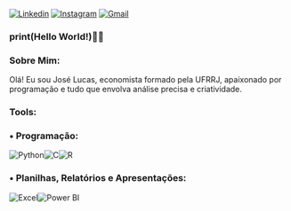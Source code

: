 [![Linkedin](https://img.shields.io/badge/LinkedIn-0077B5?style=for-the-badge&logo=linkedin&logoColor=white)](https://www.linkedin.com/in/jos%C3%A9-lucas-camelo-8b2055229/)
[![Instagram](https://img.shields.io/badge/Instagram-E4405F?style=for-the-badge&logo=instagram&logoColor=white)](https://www.instagram.com/jlucas.nc_/)
[![Gmail](https://img.shields.io/badge/Gmail-D14836?style=for-the-badge&logo=gmail&logoColor=white)](mailto:jlcam3250@gmail.com)

### print(Hello World!)🖖😁
### Sobre Mim:
Olá! Eu sou José Lucas, economista formado pela UFRRJ, apaixonado por programação e tudo que envolva análise precisa e criatividade.

### Tools:

### • Programação:  
<img align="center" alt="Python" src="https://img.shields.io/badge/Python-3776AB?style=for-the-badge&logo=python&logoColor=yellow"><img align="center" alt="C" src="https://img.shields.io/badge/C-00599C?style=for-the-badge&logo=c&logoColor=blue"><img align="center" alt="R" src="https://img.shields.io/badge/R-276DC3?style=for-the-badge&logo=r&logoColor=green">

### • Planilhas, Relatórios e Apresentações:
<img align="center" alt="Excel" src="https://img.shields.io/badge/Microsoft_Excel-217346?style=for-the-badge&logo=microsoft-excel&logoColor=white"><img align="center" alt="Power BI" src="https://img.shields.io/badge/Power%20BI-F2C811?style=for-the-badge&logo=power-bi&logoColor=white">
